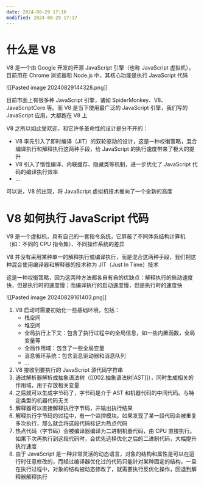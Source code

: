 ```yaml
---
date: 2024-08-29 17:16
modified: 2024-08-29 17:17
---
```


# 什么是 V8

V8 是一个由 Google 开发的开源 JavaScript 引擎（也称 JavaScript 虚拟机），目前用在 Chrome 浏览器和 Node.js 中，其核心功能是执行 JavaScript 代码

![[Pasted image 20240829144328.png]]

目前市面上有很多种 JavaScript 引擎，诸如 SpiderMonkey、V8、JavaScriptCore 等。而 V8 是当下使用最广泛的 JavaScript 引擎，我们写的 JavaScript 应用，大都跑在 V8 上

V8 之所以如此受欢迎，和它许多革命性的设计是分不开的：

- V8 率先引入了即时编译（JIT）的双轮驱动的设计，这是一种权衡策略，混合编译执行和解释执行这两种手段，给 JavaScript 的执行速度带来了极大的提升
- V8 引入了惰性编译、内联缓存、隐藏类等机制，进一步优化了 JavaScript 代码的编译执行效率
- ...

可以说，V8 的出现，将 JavaScript 虚拟机技术推向了一个全新的高度

# V8 如何执行 JavaScript 代码

V8 是一个虚拟机，具有自己的一套指令系统，它屏蔽了不同体系结构计算机（如：不同的 CPU 指令集）、不同操作系统的差异

V8 并没有采用某种单一的解释执行或编译执行，而是混合这两种手段，我们把这种混合使用编译器和解释器的技术称为 JIT（Just In Time）技术

这是一种权衡策略，因为这两种方法都各自有自的优缺点：解释执行的启动速度快，但是执行时的速度慢；而编译执行的启动速度慢，但是执行时的速度快

![[Pasted image 20240829161403.png]]

1. V8 启动时需要初始化一些基础环境，包括：
	- 栈空间
	- 堆空间
	- 全局执行上下文：包含了执行过程中的全局信息，如一些内置函数，全局变量等
	- 全局作用域：包含了一些全局变量
	- 消息循环系统：包含消息驱动器和消息队列
	- ...
2. V8 接收到要执行的 JavaScript 源代码字符串
3. 通过解析器解析成抽象语法树（[[002.抽象语法树|AST]]），同时生成相关的作用域，用于存放相关变量
4. 之后就可以生成字节码了，字节码是介于 AST 和机器代码的中间代码。与特定类型的机器代码无关
5. 解释器可以直接解释执行字节码，并输出执行结果
6. 解释执行字节码的过程中，有一个监控模块。如果发现了某一段代码会被重复多次执行，那么就会将这段代码标记为热点代码
7. 热点代码（字节码）会被编译器编译为二进制机器代码，由 CPU 直接执行。如果下次再执行到这段代码时，会优先选择优化之后的二进制代码，大幅提升执行速度
8. 由于 JavaScript 是一种非常灵活的动态语言，对象的结构和属性是可以在运行时任意修改的，而经过编译器优化过的代码只能针对某种固定的结构，一旦在执行过程中，对象的结构被动态修改了，就需要执行反优化操作，回退到解释器解释执行
